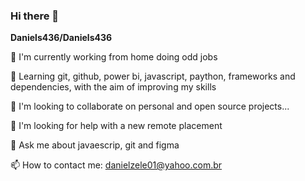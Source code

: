 ### Hi there 👋

**Daniels436/Daniels436** 

 🔭 I'm currently working from home doing odd jobs
 
 🌱 Learning git, github, power bi, javascript, paython, frameworks and dependencies, with the aim of improving my skills
 
 👯 I'm looking to collaborate on personal and open source projects...

 🤔 I'm looking for help with a new remote placement
 
 💬 Ask me about javaescrip, git and figma
 
 📫 How to contact me: danielzele01@yahoo.com.br
